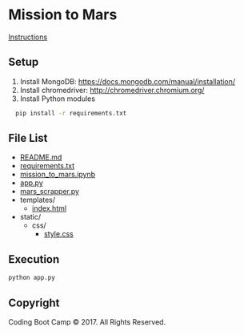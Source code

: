 # Mission to Mars

[Instructions](https://github.com/RutgersCodingBootcamp/RUTSOM201801DATA5-Class-Repository-DATA/tree/master/13-Web-Scraping-and-Document-Databases/2-homework/Instructions#step-1---scraping)

## Setup

1. Install MongoDB: https://docs.mongodb.com/manual/installation/
2. Install chromedriver:  http://chromedriver.chromium.org/
3. Install Python modules 
```bash
  pip install -r requirements.txt
  ```

## File List

* [README.md](README.md)
* [requirements.txt](requirements.txt)
* [mission_to_mars.ipynb](mission_to_mars.ipynb)
* [app.py](app.py)
* [mars_scrapper.py](mars_scrapper.py)
* templates/
  * [index.html](templates/index.html)
* static/
  * css/
    * [style.css](static/css/style.css)

## Execution 

```bash
python app.py
```

## Copyright

Coding Boot Camp © 2017. All Rights Reserved.
